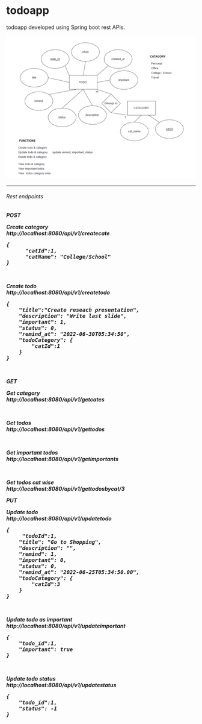 # todoapp
todoapp developed using Spring boot rest APIs.

![todo app er](https://github.com/Ruvindu/todoapp/blob/main/er.png?raw=true)

<hr>

<h6>Rest endpoints<h6>
  
<b>POST<b>

<b>Create category</b><br>
<i>http://localhost:8080/api/v1/createcate</i>
<pre>
{
      "catId":1,
      "catName": "College/School"
}
</pre>
 
<br>
  
<b>Create todo</b><br>
<i>http://localhost:8080/api/v1/createtodo</i>
<pre>
{
    "title":"Create reseach presentation",
    "description": "Write last slide",
    "important": 1,
    "status": 0,
    "remind_at": "2022-06-30T05:34:50",
    "todoCategory": {
        "catId":1
    }
}
</pre>
  
<br>
  
<b>GET<b>
  
<b>Get category</b><br>
<i>http://localhost:8080/api/v1/getcates</i>

<br>
  
<b>Get todos</b><br>
<i>http://localhost:8080/api/v1/gettodos</i>
  
<br>
  
<b>Get important todos</b><br>
<i>http://localhost:8080/api/v1/getimportants</i>
 
  
<br>
  
<b>Get todos cat wise</b><br>
<i>http://localhost:8080/api/v1/gettodosbycat/3</i>
  
<b>PUT<b>
  
<b>Update todo</b><br>
<i>http://localhost:8080/api/v1/updatetodo</i>
<pre>
{   
     "todoId":1,
    "title": "Go to Shopping",
    "description": "",
    "remind": 1,
    "important": 0,
    "status": 0,
    "remind_at": "2022-06-25T05:34:50.00",
    "todoCategory": {
        "catId":3
    }
}
</pre>
  
<br>
  
<b>Update todo as important</b><br>
<i>http://localhost:8080/api/v1/updateimportant</i>
<pre>
{
    "todo_id":1,
    "important": true
}
</pre>
  
<br>
  
<b>Update todo status</b><br>
<i>http://localhost:8080/api/v1/updatestatus</i>
<pre>
{
    "todo_id":1,
    "status": -1
}
</pre>
  
